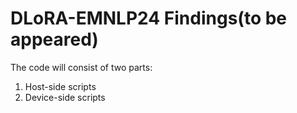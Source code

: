 # DLoRA-EMNLP24 Findings(to be appeared)
The code will consist of two parts:
1. Host-side scripts
2. Device-side scripts

